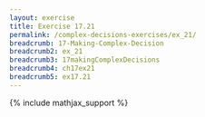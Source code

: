 ```yaml
---
layout: exercise
title: Exercise 17.21
permalink: /complex-decisions-exercises/ex_21/
breadcrumb: 17-Making-Complex-Decision
breadcrumb2: ex_21
breadcrumb3: 17makingComplexDecisions
breadcrumb4: ch17ex21
breadcrumb5: ex17.21
---
```


{% include mathjax_support %}

